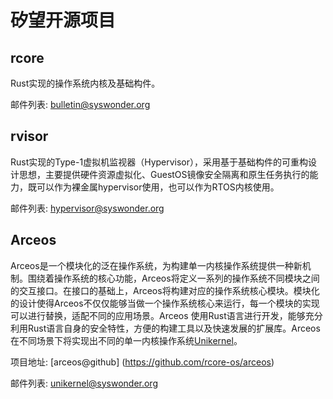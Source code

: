 # 矽望开源项目

## rcore

Rust实现的操作系统内核及基础构件。

邮件列表: [bulletin@syswonder.org](https://maillist.syswonder.org/mailman3/lists/bulletin.syswonder.org/)

## rvisor

Rust实现的Type-1虚拟机监视器（Hypervisor），采用基于基础构件的可重构设计思想，主要提供硬件资源虚拟化、GuestOS镜像安全隔离和原生任务执行的能力，既可以作为裸金属hypervisor使用，也可以作为RTOS内核使用。

邮件列表: [hypervisor@syswonder.org](https://maillist.syswonder.org/mailman3/lists/hypervisor.syswonder.org/)

## Arceos

Arceos是一个模块化的泛在操作系统，为构建单一内核操作系统提供一种新机制。围绕着操作系统的核心功能，Arceos将定义一系列的操作系统不同模块之间的交互接口。在接口的基础上，Arceos将构建对应的操作系统核心模块。模块化的设计使得Arceos不仅仅能够当做一个操作系统核心来运行，每一个模块的实现可以进行替换，适配不同的应用场景。Arceos 使用Rust语言进行开发，能够充分利用Rust语言自身的安全特性，方便的构建工具以及快速发展的扩展库。Arceos在不同场景下将实现出不同的单一内核操作系统[Unikernel](https://en.wikipedia.org/wiki/Unikernel)。

项目地址: [arceos@github] (https://github.com/rcore-os/arceos)

邮件列表: [unikernel@syswonder.org](https://maillist.syswonder.org/mailman3/lists/unikernel.syswonder.org/)

